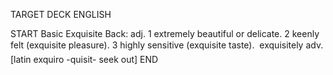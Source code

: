 TARGET DECK
ENGLISH

START
Basic
Exquisite
Back: adj. 1 extremely beautiful or delicate. 2 keenly felt (exquisite pleasure). 3 highly sensitive (exquisite taste).  exquisitely adv. [latin exquiro -quisit- seek out]
END
